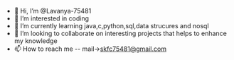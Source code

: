 - 👋 Hi, I’m @Lavanya-75481
- 👀 I’m interested in coding 
- 🌱 I’m currently learning java,c,python,sql,data strucures and nosql
- 💞️ I’m looking to collaborate on interesting projects that helps to enhance my knowledge
- 📫 How to reach me -- mail->skfc75481@gmail.com

<!---
Lavanya-75481/Lavanya-75481 is a ✨ special ✨ repository because its `README.md` (this file) appears on your GitHub profile.
You can click the Preview link to take a look at your changes.
--->
